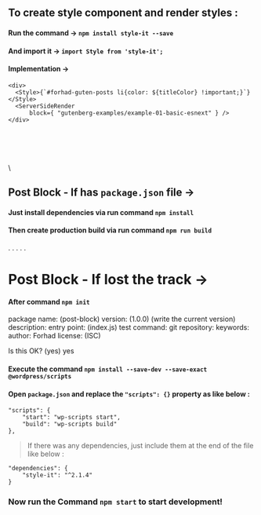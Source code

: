 ## To create style component and render styles :

#### Run the command → `npm install style-it --save`
#### And import it → `import Style from 'style-it';`
#### Implementation →
```JS
<div>
  <Style>{`#forhad-guten-posts li{color: ${titleColor} !important;}`}</Style>
  <ServerSideRender
      block={ "gutenberg-examples/example-01-basic-esnext" } />
</div>
```



\
\
\
\
\
## Post Block - If has `package.json` file →

#### Just install dependencies via run command `npm install`
#### Then create production build via run command `npm run build`



.
.
.
.
.
# Post Block - If lost the track →

#### After command `npm init`

package name: (post-block)
version: (1.0.0) (write the current version)
description:
entry point: (index.js)
test command:
git repository:
keywords:
author: Forhad
license: (ISC)

Is this OK? (yes) yes

#### Execute the command `npm install --save-dev --save-exact @wordpress/scripts`

#### Open `package.json` and replace the `"scripts": {}` property as like below :
```JS
"scripts": {
	"start": "wp-scripts start",
	"build": "wp-scripts build"
},
```

> If there was any dependencies, just include them at the end of the file like below :

```JS
"dependencies": {
	"style-it": "^2.1.4"
}
```

### Now run the Command `npm start` to start development!
